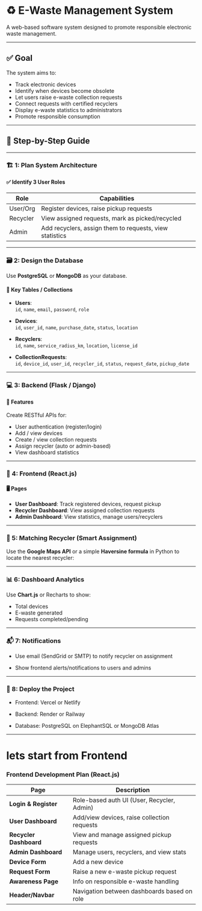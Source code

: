 # ♻️ E-Waste Management System

A web-based software system designed to promote responsible electronic waste management.

---

## ✅ Goal

The system aims to:

- Track electronic devices
- Identify when devices become obsolete
- Let users raise e-waste collection requests
- Connect requests with certified recyclers
- Display e-waste statistics to administrators
- Promote responsible consumption

---

## 🧩 Step-by-Step Guide

---

### 🏗️ 1: Plan System Architecture

#### ✅ Identify 3 User Roles

| Role       | Capabilities                                                   |
|------------|----------------------------------------------------------------|
| User/Org   | Register devices, raise pickup requests                        |
| Recycler   | View assigned requests, mark as picked/recycled               |
| Admin      | Add recyclers, assign them to requests, view statistics       |

---

### 🗃️ 2: Design the Database

Use **PostgreSQL** or **MongoDB** as your database.

#### 🧾 Key Tables / Collections

- **Users**:  
  `id`, `name`, `email`, `password`, `role`

- **Devices**:  
  `id`, `user_id`, `name`, `purchase_date`, `status`, `location`

- **Recyclers**:  
  `id`, `name`, `service_radius_km`, `location`, `license_id`

- **CollectionRequests**:  
  `id`, `device_id`, `user_id`, `recycler_id`, `status`, `request_date`, `pickup_date`

---

### 💻 3: Backend (Flask / Django)

#### 🔧 Features

Create RESTful APIs for:

- User authentication (register/login)
- Add / view devices
- Create / view collection requests
- Assign recycler (auto or admin-based)
- View dashboard statistics

---

### 🎨 4: Frontend (React.js)

#### 🖥️ Pages

- **User Dashboard**: Track registered devices, request pickup
- **Recycler Dashboard**: View assigned collection requests
- **Admin Dashboard**: View statistics, manage users/recyclers

---

### 📍 5: Matching Recycler (Smart Assignment)

Use the **Google Maps API** or a simple **Haversine formula** in Python to locate the nearest recycler:

---

### 📊 6: Dashboard Analytics

Use **Chart.js** or Recharts to show:

- Total devices
- E-waste generated
- Requests completed/pending

---

### 📬 7: Notifications
- Use email (SendGrid or SMTP) to notify recycler on assignment

- Show frontend alerts/notifications to users and admins

---
### 🚀 8: Deploy the Project
- Frontend: Vercel or Netlify

- Backend: Render or Railway

- Database: PostgreSQL on ElephantSQL or MongoDB Atlas
----

# lets start from Frontend
### Frontend Development Plan (React.js)

| Page                   | Description                                 |
| ---------------------- | ------------------------------------------- |
| **Login & Register**   | Role-based auth UI (User, Recycler, Admin)  |
| **User Dashboard**     | Add/view devices, raise collection requests |
| **Recycler Dashboard** | View and manage assigned pickup requests    |
| **Admin Dashboard**    | Manage users, recyclers, and view stats     |
| **Device Form**        | Add a new device                            |
| **Request Form**       | Raise a new e-waste pickup request          |
| **Awareness Page**     | Info on responsible e-waste handling        |
| **Header/Navbar**      | Navigation between dashboards based on role |

